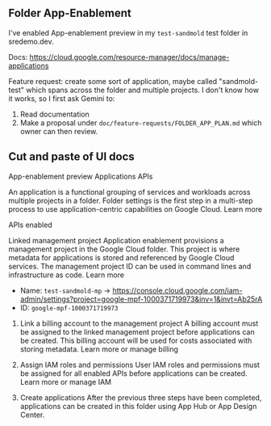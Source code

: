 ## Folder App-Enablement

I've enabled App-enablement preview in my `test-sandmold` test folder in sredemo.dev.

Docs: https://cloud.google.com/resource-manager/docs/manage-applications

Feature request: create some sort of application, maybe called "sandmold-test" which spans across the folder and multiple projects.
I don't know how it works, so I first ask Gemini to:

1. Read documentation
2. Make a proposal under `doc/feature-requests/FOLDER_APP_PLAN.md` which owner can then review.

## Cut and paste of UI docs

App-enablement preview
Applications APIs

An application is a functional grouping of services and workloads across multiple projects in a folder. Folder settings is the first step in a multi-step process to use application-centric capabilities on Google Cloud. Learn more

APIs enabled

Linked management project
Application enablement provisions a management project in the Google Cloud folder. This project is where metadata for applications is stored and referenced by Google Cloud services. The management project ID can be used in command lines and infrastructure as code. Learn more

* Name: `test-sandmold-mp` -> https://console.cloud.google.com/iam-admin/settings?project=google-mpf-1000371719973&inv=1&invt=Ab25rA
* ID: `google-mpf-1000371719973`

1. Link a billing account to the management project
A billing account must be assigned to the linked management project before applications can be created. This billing account will be used for costs associated with storing metadata. Learn more  or manage billing

2. Assign IAM roles and permissions
User IAM roles and permissions must be assigned for all enabled APIs before applications can be created. Learn more  or manage IAM

3. Create applications
After the previous three steps have been completed, applications can be created in this folder using App Hub or App Design Center.
